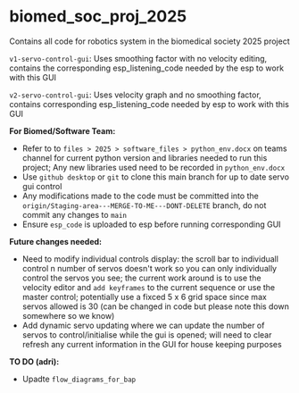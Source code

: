 # biomed_soc_proj_2025
 Contains all code for robotics system in the biomedical society 2025 project

 `v1-servo-control-gui`: Uses smoothing factor with no velocity editing, contains the corresponding esp_listening_code needed by the esp to work with this GUI

 `v2-servo-control-gui`: Uses velocity graph and no smoothing factor, contains corresponding esp_listening_code needed by esp to work with this GUI

 **For Biomed/Software Team:** 
 - Refer to to `files > 2025 > software_files > python_env.docx` on teams channel for current python version and libraries needed to run this project; Any new libraries used need to be recorded in `python_env.docx`
 - Use `github desktop` or `git` to clone this main branch for up to date servo gui control
 - Any modifications made to the code must be committed into the `origin/Staging-area---MERGE-TO-ME---DONT-DELETE` branch, do not commit any changes to `main` 
 - Ensure `esp_code` is uploaded to esp before running corresponding GUI


 **Future changes needed:**
 - Need to modify individual controls display: the scroll bar to individuall control n number of servos doesn't work so you can only individually control the servos you see; the current work around is to use the velocity editor and `add keyframes` to the current sequence or use the master control; potentially use a fixced 5 x 6 grid space since max servos allowed is 30 (can be changed in code but please note this down somewhere so we know)
- Add dynamic servo updating where we can update the number of servos to control/initialise while the gui is opened; will need to clear refresh any current information in the GUI for house keeping purposes

**TO DO (adri):**
- Upadte `flow_diagrams_for_bap`
